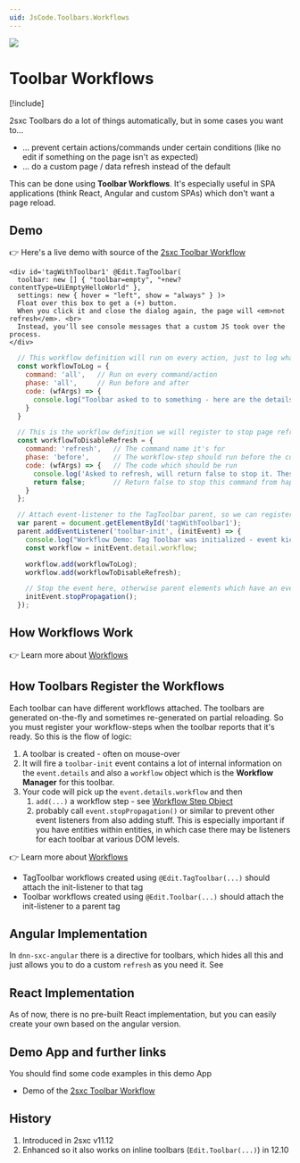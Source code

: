 ```yaml
---
uid: JsCode.Toolbars.Workflows
---
```


<img src="~/assets/features/toolbar.svg" class="feature">

# Toolbar Workflows

[!include[](~/pages/basics/stack/_shared-float-summary.md)]
<style>.context-box-summary .edit-custom { visibility: visible; } </style>

2sxc Toolbars do a lot of things automatically, but in some cases you want to...

* ... prevent certain actions/commands under certain conditions (like no edit if something on the page isn't as expected)
* ... do a custom page / data refresh instead of the default

This can be done using **Toolbar Workflows**. It's especially useful in SPA applications (think React, Angular and custom SPAs) which don't want a page reload. 

## Demo

👉 Here's a live demo with source of the [2sxc Toolbar Workflow](https://2sxc.org/dnn-tutorials/en/razor/ui130/page)

```razor
<div id='tagWithToolbar1' @Edit.TagToolbar(
  toolbar: new [] { "toolbar=empty", "+new?contentType=UiEmptyHelloWorld" },
  settings: new { hover = "left", show = "always" } )>
  Float over this box to get a (+) button. 
  When you click it and close the dialog again, the page will <em>not refresh</em>. <br>
  Instead, you'll see console messages that a custom JS took over the process.
</div>
```

```javascript
  // This workflow definition will run on every action, just to log what's happening
  const workflowToLog = {
    command: 'all',   // Run on every command/action
    phase: 'all',     // Run before and after
    code: (wfArgs) => {
      console.log("Toolbar asked to to something - here are the details.", wfArgs);
    }
  }

  // This is the workflow definition we will register to stop page refresh
  const workflowToDisableRefresh = {
    command: 'refresh',   // The command name it's for
    phase: 'before',      // The workflow-step should run before the command is executed
    code: (wfArgs) => {   // The code which should be run
      console.log('Asked to refresh, will return false to stop it. These are the arguments we got.', wfArgs);
      return false;       // Return false to stop this command from happening
    }
  };

  // Attach event-listener to the TagToolbar parent, so we can register the workflow when the toolbar is created
  var parent = document.getElementById('tagWithToolbar1');
  parent.addEventListener('toolbar-init', (initEvent) => {
    console.log("Workflow Demo: Tag Toolbar was initialized - event kicked in - will now register");
    const workflow = initEvent.detail.workflow;

    workflow.add(workflowToLog);
    workflow.add(workflowToDisableRefresh);

    // Stop the event here, otherwise parent elements which have an event listener would get triggered as well
    initEvent.stopPropagation();
  });
```

## How Workflows Work

👉 Learn more about [Workflows](xref:JsCode.2sxcApi.Cms.CommandWorkflows)

## How Toolbars Register the Workflows

Each toolbar can have different workflows attached. 
The toolbars are generated on-the-fly and sometimes re-generated on partial reloading.
So you must register your workflow-steps when the toolbar reports that it's ready. 
So this is the flow of logic:

1. A toolbar is created - often on mouse-over
1. It will fire a `toolbar-init` event contains a lot of internal information on the `event.details` and also a `workflow` object which is the **Workflow Manager** for this toolbar. 
1. Your code will pick up the `event.details.workflow` and then
    1. `add(...)` a workflow step - see [Workflow Step Object](xref:JsCode.2sxcApi.Cms.CommandWorkflows)
    1. probably call `event.stopPropagation()` or similar to prevent other event listeners from also adding stuff. 
This is especially important if you have entities within entities, in which case there may be listeners for each toolbar at various DOM levels. 

👉 Learn more about [Workflows](xref:JsCode.2sxcApi.Cms.CommandWorkflows)

* TagToolbar workflows created using `@Edit.TagToolbar(...)` should attach the init-listener to that tag
* Toolbar workflows created using `@Edit.Toolbar(...)` should attach the init-listener to a parent tag

## Angular Implementation

In `dnn-sxc-angular` there is a directive for toolbars, which hides all this and just allows you to do a custom `refresh` as you need it. 
See [](xref:JsCode.Angular.DnnSxcAngular.Toolbars)

## React Implementation

As of now, there is no pre-built React implementation, but you can easily create your own based on the angular version.


## Demo App and further links

You should find some code examples in this demo App

* Demo of the [2sxc Toolbar Workflow](https://2sxc.org/dnn-tutorials/en/razor/ui130/page)

## History

1. Introduced in 2sxc v11.12
1. Enhanced so it also works on inline toolbars (`Edit.Toolbar(...)`) in 12.10
